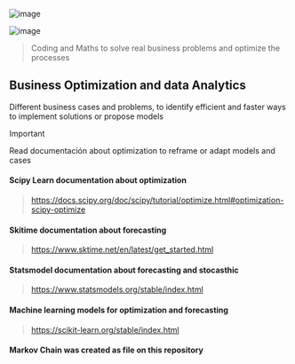 ![image](https://github.com/Jhonnatan7br/Business-Optmization/assets/104907786/1fe9b9fe-5f06-4c1d-b62d-2502731e9725)

![image](https://github.com/Jhonnatan7br/Business-Optmization/assets/104907786/6c160462-533c-4ddf-97ed-18ebde3f1b80)

> Coding and Maths to solve real business problems and optimize the processes

## Business Optimization and data Analytics
Different business cases and problems, to identify efficient and faster ways to implement solutions or propose models 
 
> [!IMPORTANT]
> Read documentación about optimization to reframe or adapt models and cases
#### Scipy Learn documentation about optimization
> https://docs.scipy.org/doc/scipy/tutorial/optimize.html#optimization-scipy-optimize

#### Skitime documentation about forecasting
> https://www.sktime.net/en/latest/get_started.html

#### Statsmodel documentation about forecasting and stocasthic
> https://www.statsmodels.org/stable/index.html

#### Machine learning models for optimization and forecasting
> https://scikit-learn.org/stable/index.html

#### Markov Chain was created as file on this repository
